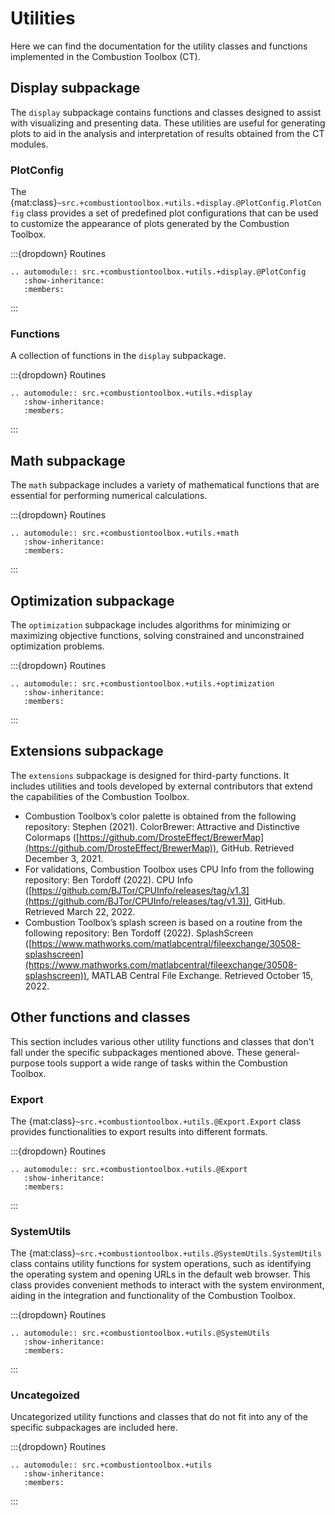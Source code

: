 # Utilities

Here we can find the documentation for the utility classes and functions implemented in the Combustion Toolbox (CT).

## Display subpackage

The `display` subpackage contains functions and classes designed to assist with visualizing and presenting data. These utilities are useful for generating plots to aid in the analysis and interpretation of results obtained from the CT modules.

### PlotConfig

The {mat:class}`~src.+combustiontoolbox.+utils.+display.@PlotConfig.PlotConfig` class provides a set of predefined plot configurations that can be used to customize the appearance of plots generated by the Combustion Toolbox.

:::{dropdown} Routines
```{eval-rst}
.. automodule:: src.+combustiontoolbox.+utils.+display.@PlotConfig
   :show-inheritance:
   :members:
```
:::


### Functions

A collection of functions in the `display` subpackage.

:::{dropdown} Routines
```{eval-rst}
.. automodule:: src.+combustiontoolbox.+utils.+display
   :show-inheritance:
   :members:
```
:::

## Math subpackage

The `math` subpackage includes a variety of mathematical functions that are essential for performing numerical calculations.

:::{dropdown} Routines
```{eval-rst}
.. automodule:: src.+combustiontoolbox.+utils.+math
   :show-inheritance:
   :members:
```
:::

## Optimization subpackage

The `optimization` subpackage includes algorithms for minimizing or maximizing objective functions, solving constrained and unconstrained optimization problems.

:::{dropdown} Routines
```{eval-rst}
.. automodule:: src.+combustiontoolbox.+utils.+optimization
   :show-inheritance:
   :members:
```
:::

## Extensions subpackage

The `extensions` subpackage is designed for third-party functions. It includes utilities and tools developed by external contributors that extend the capabilities of the Combustion Toolbox.

* Combustion Toolbox’s color palette is obtained from the following repository: Stephen (2021). ColorBrewer: Attractive and Distinctive Colormaps ([https://github.com/DrosteEffect/BrewerMap](https://github.com/DrosteEffect/BrewerMap)), GitHub. Retrieved December 3, 2021.
* For validations, Combustion Toolbox uses CPU Info from the following repository: Ben Tordoff (2022). CPU Info ([https://github.com/BJTor/CPUInfo/releases/tag/v1.3](https://github.com/BJTor/CPUInfo/releases/tag/v1.3)), GitHub. Retrieved March 22, 2022.
* Combustion Toolbox’s splash screen is based on a routine from the following repository: Ben Tordoff (2022). SplashScreen ([https://www.mathworks.com/matlabcentral/fileexchange/30508-splashscreen](https://www.mathworks.com/matlabcentral/fileexchange/30508-splashscreen)), MATLAB Central File Exchange. Retrieved October 15, 2022.

## Other functions and classes

This section includes various other utility functions and classes that don't fall under the specific subpackages mentioned above. These general-purpose tools support a wide range of tasks within the Combustion Toolbox.

### Export

The {mat:class}`~src.+combustiontoolbox.+utils.@Export.Export` class provides functionalities to export results into different formats.

:::{dropdown} Routines
```{eval-rst}
.. automodule:: src.+combustiontoolbox.+utils.@Export
   :show-inheritance:
   :members:
```
:::

### SystemUtils

The {mat:class}`~src.+combustiontoolbox.+utils.@SystemUtils.SystemUtils` class contains utility functions for system operations, such as identifying the operating system and opening URLs in the default web browser. This class provides convenient methods to interact with the system environment, aiding in the integration and functionality of the Combustion Toolbox.

:::{dropdown} Routines
```{eval-rst}
.. automodule:: src.+combustiontoolbox.+utils.@SystemUtils
   :show-inheritance:
   :members:
```
:::

### Uncategoized

Uncategorized utility functions and classes that do not fit into any of the specific subpackages are included here.

:::{dropdown} Routines
```{eval-rst}
.. automodule:: src.+combustiontoolbox.+utils
   :show-inheritance:
   :members:
```
:::